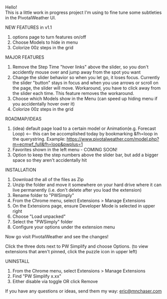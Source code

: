 Hello!  
This is a little work in progress project I'm using to fine tune some subtleties in the PivotalWeather UI.  

NEW FEATURES in v1.1
1. options page to turn features on/off
2. Choose Models to hide in menu
3. Colorize 00z steps in the grid


MAJOR FEATURES 
1. Remove the Step Time "hover links" above the slider, so you don't accidently mouse over and jump away from the spot you want
2. Change the slider behavior so when you let go, it loses focus. Currently the slider "button" stays in focus and when you use arrows or scroll on the page, the slider will move. Workaround, you have to click away from the slider each time.  This feature removes the workaround.
3. Choose which Models show in the Menu (can speed up hiding menu if you accidentally hover over it)
4. Colorize 00z steps in the grid

   
ROADMAP/IDEAS
1. (idea) default page load to a certain model or Animation(e.g. Forecast Loop) <-- this can be accomplished today by bookmarking &fh=loop in the querystring. Example: https://www.pivotalweather.com/model.php?m=ecmwf_full&fh=loop&pwplus=1
2. Favorites shown in the left menu - COMING SOON!
3. Option to keep the step numbers above the slider bar, but add a bigger space so they aren't accidentally hit

INSTALLATION
1. Download the all of the files as Zip
2. Unzip the folder and move it somewhere on your hard drive where it can live permanently (i.e. don't delete after you load the extension)
3. Rename folder to "PWSimply"
4. From the Chrome menu, select Extensions > Manage Extensions
5. On the Extensions page, ensure Developer Mode is selected in upper right
6. Choose "Load unpacked"
7. Select the "PWSimply" folder
8. Configure your options under the extension menu

Now go visit PivotalWeather and see the changes!

Click the three dots next to PW Simplify and choose Options. (to view extensions that aren't pinned, click the puzzle icon in upper left)  

UNINSTALL
1. From the Chrome menu, select Extensions > Manage Extensions
2. Find "PW Simplify x.xx"
3. Either disable via toggle OR click Remove

If you have any questions or ideas, send them my way: eric@mnchaser.com
